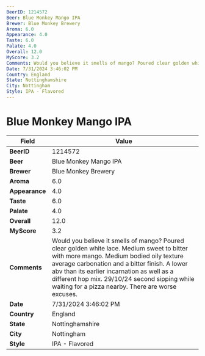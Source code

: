 ```yaml
---
BeerID: 1214572
Beer: Blue Monkey Mango IPA
Brewer: Blue Monkey Brewery
Aroma: 6.0
Appearance: 4.0
Taste: 6.0
Palate: 4.0
Overall: 12.0
MyScore: 3.2
Comments: Would you believe it smells of mango? Poured clear golden white lace.  Medium sweet to bitter with more mango. Medium bodied oily texture average carbonation and a bitter finish.  A lower abv than its earlier incarnation  as well as a different hop mix.  29/10/24 second sipping while waiting for a pizza nearby.  There are worse excuses.
Date: 7/31/2024 3:46:02 PM
Country: England
State: Nottinghamshire
City: Nottingham
Style: IPA - Flavored
---
```


# Blue Monkey Mango IPA

| Field         | Value |
|---------------|-------|
| **BeerID** | 1214572 |
| **Beer** | Blue Monkey Mango IPA |
| **Brewer** | Blue Monkey Brewery |
| **Aroma** | 6.0 |
| **Appearance** | 4.0 |
| **Taste** | 6.0 |
| **Palate** | 4.0 |
| **Overall** | 12.0 |
| **MyScore** | 3.2 |
| **Comments** | Would you believe it smells of mango? Poured clear golden white lace.  Medium sweet to bitter with more mango. Medium bodied oily texture average carbonation and a bitter finish.  A lower abv than its earlier incarnation  as well as a different hop mix.  29/10/24 second sipping while waiting for a pizza nearby.  There are worse excuses.  |
| **Date** | 7/31/2024 3:46:02 PM |
| **Country** | England |
| **State** | Nottinghamshire |
| **City** | Nottingham |
| **Style** | IPA - Flavored |
